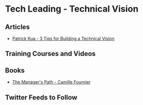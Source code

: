 # Tech Leading - Technical Vision

## Articles
- [Patrick Kua - 3 Tips for Building a Technical Vision](https://www.thekua.com/atwork/2016/03/3-tips-for-building-a-technical-vision/)

## Training Courses and Videos


## Books

- [The Manager's Path - Camille Fournier](https://www.amazon.com/Managers-Path-Leaders-Navigating-Growth/dp/1491973897)

## Twitter Feeds to Follow